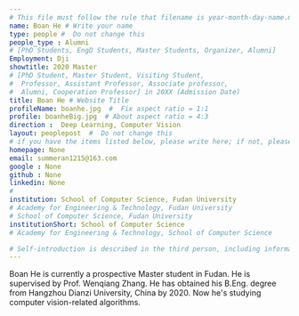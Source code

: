 ```yaml
---
# This file must follow the rule that filename is year-month-day-name.md .
name: Boan He # Write your name
type: people #  Do not change this
people_type : Alumni
# [PhD Students, EngD Students, Master Students, Organizer, Alumni]
Employment: Dji
showtitle: 2020 Master
# [PhD Student, Master Student, Visiting Student,
#  Professor, Assistant Professor, Associate professor,
#  Alumni, Cooperation Professor] in 20XX (Admission Date)
title: Boan He # Website Title
profileName: boanhe.jpg  #  Fix aspect ratio = 1:1
profile: boanheBig.jpg  # About aspect ratio = 4:3
direction :  Deep Learning, Computer Vision
layout: peoplepost  #  Do not change this
# if you have the items listed below, please write here; if not, please write None.
homepage: None
email: summeran1215@163.com
google : None
github : None
linkedin: None
# 
institution: School of Computer Science, Fudan University
# Academy for Engineering & Technology, Fudan University
# School of Computer Science, Fudan University
institutionShort: School of Computer Science
# Academy for Engineering & Technology, School of Computer Science

# Self-introduction is described in the third person, including information such as educational experience(B/M/P), graduation career development 
---
```


Boan He is currently a prospective Master student in Fudan. He is supervised by Prof. Wenqiang Zhang. He has obtained his B.Eng. degree from Hangzhou Dianzi University, China by 2020. Now he's studying computer vision-related algorithms.



 

